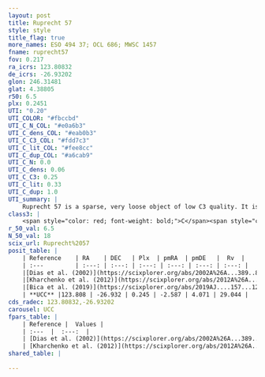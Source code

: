 ```yaml
---
layout: post
title: Ruprecht 57
style: style
title_flag: true
more_names: ESO 494 37; OCL 686; MWSC 1457
fname: ruprecht57
fov: 0.217
ra_icrs: 123.80832
de_icrs: -26.93202
glon: 246.31481
glat: 4.38805
r50: 6.5
plx: 0.2451
UTI: "0.20"
UTI_COLOR: "#fbccbd"
UTI_C_N_COL: "#e0a6b3"
UTI_C_dens_COL: "#eab0b3"
UTI_C_C3_COL: "#fdd7c3"
UTI_C_lit_COL: "#fee8cc"
UTI_C_dup_COL: "#a6cab9"
UTI_C_N: 0.0
UTI_C_dens: 0.06
UTI_C_C3: 0.25
UTI_C_lit: 0.33
UTI_C_dup: 1.0
UTI_summary: |
    Ruprecht 57 is a sparse, very loose object of low C3 quality. It is poorly studied in the literature, with no articles listed in the last 6 years.<br><br><span style="color: #99180f; font-weight: bold;">Warning: </span>contains less than 25 stars with <i>P>0.5</i> estimated.
class3: |
    <span style="color: red; font-weight: bold;">C</span><span style="color: red; font-weight: bold;">C</span>
r_50_val: 6.5
N_50_val: 18
scix_url: Ruprecht%2057
posit_table: |
    | Reference    | RA    | DEC   | Plx  | pmRA  | pmDE   |  Rv  |
    | :---         | :---: | :---: | :---: | :---: | :---: | :---: |
    |[Dias et al. (2002)](https://scixplorer.org/abs/2002A%26A...389..871D) | 123.771 | -26.967 | -- | -0.86 | 4.19 | -- |
    |[Kharchenko et al. (2012)](https://scixplorer.org/abs/2012A%26A...543A.156K) | 123.795 | -26.97 | -- | -5.02 | 5.53 | -- |
    |[Bica et al. (2019)](https://scixplorer.org/abs/2019AJ....157...12B) | 123.766 | -26.975 | -- | -- | -- | -- |
    | **UCC** |123.808 | -26.932 | 0.245 | -2.587 | 4.071 | 29.044 | 
cds_radec: 123.80832,-26.93202
carousel: UCC
fpars_table: |
    | Reference |  Values |
    | :---  |  :---:  |
    | [Dias et al. (2002)](https://scixplorer.org/abs/2002A%26A...389..871D) | `E(B-V)=0.208, Dist=1764.0, Age=8.975` |
    | [Kharchenko et al. (2012)](https://scixplorer.org/abs/2012A%26A...543A.156K) | `e_bv=0.208, distance=1764, log_age=8.975` |
shared_table: |
    
---
```

